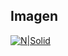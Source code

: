 ## Imagen

[![N|Solid](https://i.ibb.co/mJ0WptV/Captura-tarea-1-react-native.jpg)](https://i.ibb.co/mJ0WptV/Captura-tarea-1-react-native.jpg)
